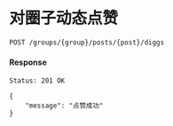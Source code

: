 # 对圈子动态点赞

```
POST /groups/{group}/posts/{post}/diggs
```



#### Response

```
Status: 201 OK
```
```json5
{
    "message": "点赞成功"
}
```
